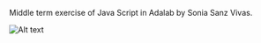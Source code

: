 Middle term exercise of Java Script in Adalab by Sonia Sanz Vivas.

![Alt text](relative/path/to/img/Diagrama.png?raw=true 'Diagrama de flujo de la página')
